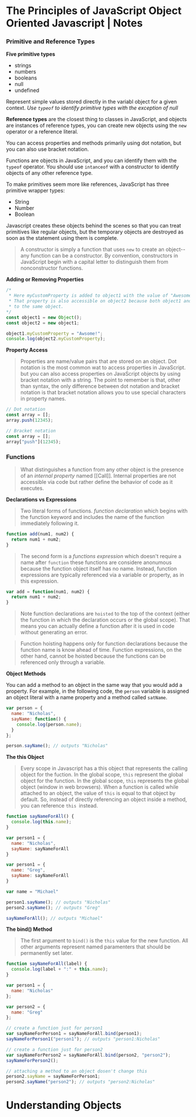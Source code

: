 # The Principles of  JavaScript Object Oriented Javascript | Notes

### Primitive and Reference Types

**Five primitive types**

* strings
* numbers
* booleans
* null
* undefined

Represent simple values stored directly in the variabl object for a given context. *Use `typeof` to identify primitive types with the exception of null*

**Reference types** are the closest thing to classes in JavaScript, and objects are instances of reference types, you can create new objects using the `new` operator or a reference literal.

You can access properties and methods primarily using dot notation, but you can also use bracket notation.

Functions are objects in JavaScript, and you can identify them with the `typeof` operator. You should use `intanceof` with a constructor to identify objects of any other reference type.

To make primitives seem more like references, JavaScript has three primitive wrapper types:

* String
* Number
* Boolean

Javascript creates these objects behind the scenes so that you can treat primitives like regular objects, but the temporary  objects are destroyed as soon as the statement using them is complete.



> A constructor is simply a function that uses `new` to create an object--any function can be a constructor. By convention, constructors in JavaScript begin with a capital letter to distinguish them from nonconstructor functions. 



**Adding or Removing Properties**

````javascript
/*
 * Here myCustomProperty is added to object1 with the value of "Awesome!"
 * That property is also accessible on object2 because both object1 and object 2 point
 * to the same object.
*/
const object1 = new Object();
const object2 = new object1;

object1.myCustomProperty = "Awsome!";
console.log(object2.myCustomProperty);
````

**Property Access**

> Properties are name/value pairs that are stored on an object. Dot notation is the most common wat to access properties in JavaScript. but you can also access properties on JavaScript objects by using bracket notation with a string. The point to remember is that, other than syntax, the only difference  between dot notation and bracket notation is that bracket notation allows you to use special characters in property names.

````javascript
// Dot notation
const array = [];
array.push(12345);

// Bracket notation
const array = [];
array["push"](12345);
````

### Functions

> What distinguishes a function from  any other object is the presence of an *internal property* named [[Call]]. Internal properties are not accessible via code but rather define the behavior of code as it executes.

**Declarations vs Expressions**

> Two literal forms of functions. *function declaration* which begins with the function keyword and includes the name of the function immediately following it.

````javascript
function add(num1, num2) {
  return num1 + num2;
}
````

> The second form is a *functions expression* which doesn't require a name after `function` these functions are considere anonumous because the function object itself has no name. Instead, function expressions are typically referenced via a variable or property, as in this expression.

````javascript
var add = function(num1, num2) {
  return num1 + num2;
}
````

> Note function declarations are `hoisted` to the top of the context (either the function in which the declaration occurs or the global scope). That means you can actually define a function after it is used in code without generating an error.

> Function hoisting happens only for function declarations because the function name is know ahead of time. Function expressions, on the other hand, cannot be hoisted  because the functions can be referenced only through  a variable.

**Object Methods**

You can add a method to an object in the same way that you would add a property. For example, in the following code, the `person` variable is assigned an object literal with a name property and a method called `satName`.

`````javascript
var person = {
  name: "Nicholas",
  sayName: function() {
    console.log(person.name);
  }
};

person.sayName(); // outputs "Nicholas"
`````

**The this Object**

> Every scope in Javascript has a this object that represents the calling object for the fuction. In the global scope, `this` represent the global object  for the function. In the global scope, `this` represents the global object (window in web browsers). When a function is called while attached to an object, the value of `this` is equal to that object by default. So, instead of directly referencing an object inside a method, you can reference `this `instead.

````javascript
function sayNameForAll() {
  console.log(this.name);
}

var person1 = {
  name: "Nicholas",
  sayName: sayNameForAll
}

var person1 = {
  name: "Greg",
  sayName: sayNameForAll
}

var name = "Michael"

person1.sayName(); // outputs "Nicholas"
person2.sayName(); // outputs "Greg"

sayNameForAll(); // outputs "Michael"
````

**The bind() Method**

> The first argument to `bind()` is the `this` value for the new function. All other arguments represent named paramenters that should be permanently set later.

````javascript
function sayNameForAll(label) {
  console.log(label + ":" + this.name);
}

var person1 = {
  name: "Nicholas"
};

var person2 = {
  name: "Greg"
};

// create a function just for person1
var sayNameForPerson1 = sayNameForAll.bind(person1);
sayNameForPerson1("person1"); // outputs "person1:Nicholas"

// create a function just for person2
var sayNameForPerson2 = sayNameForAll.bind(person2, "person2");
sayNameForPerson2();

// attaching a method to an object dosen't change this
person2.sayName = sayNameForPerson1;
person2.sayName("person2");	// outputs "person2:Nicholas"
````

# Understanding Objects





